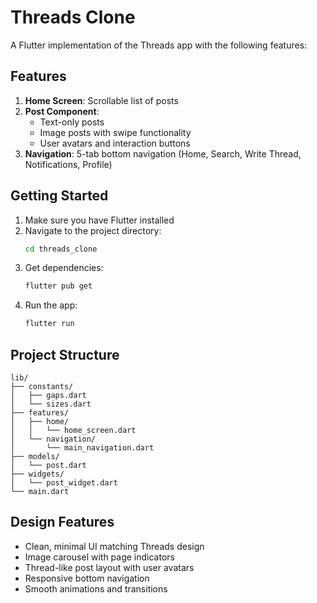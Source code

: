 # Threads Clone

A Flutter implementation of the Threads app with the following features:

## Features

1. **Home Screen**: Scrollable list of posts
2. **Post Component**: 
   - Text-only posts
   - Image posts with swipe functionality
   - User avatars and interaction buttons
3. **Navigation**: 5-tab bottom navigation (Home, Search, Write Thread, Notifications, Profile)

## Getting Started

1. Make sure you have Flutter installed
2. Navigate to the project directory:
   ```bash
   cd threads_clone
   ```
3. Get dependencies:
   ```bash
   flutter pub get
   ```
4. Run the app:
   ```bash
   flutter run
   ```

## Project Structure

```
lib/
├── constants/
│   ├── gaps.dart
│   └── sizes.dart
├── features/
│   ├── home/
│   │   └── home_screen.dart
│   └── navigation/
│       └── main_navigation.dart
├── models/
│   └── post.dart
├── widgets/
│   └── post_widget.dart
└── main.dart
```

## Design Features

- Clean, minimal UI matching Threads design
- Image carousel with page indicators
- Thread-like post layout with user avatars
- Responsive bottom navigation
- Smooth animations and transitions